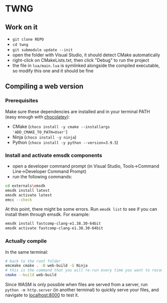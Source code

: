 # TWNG

## Work on it
- `git clone REPO`
- `cd twng`
- `git submodule update --init`
- open the folder with Visual Studio, it should detect CMake automatically
- right-click on CMakeLists.txt, then click "Debug" to run the project
- the file in `lua/main.lua` is symlinked alongside the compiled executable, so modify this one and it should be fine

## Compiling a web version
### Prerequisites
Make sure these dependencies are installed and in your terminal PATH (easy enough with [chocolatey](https://chocolatey.org/)):
- CMake (`choco install -y cmake --installargs 'ADD_CMAKE_TO_PATH=User'`)
- Ninja (`choco install -y ninja`)
- Python (`choco install -y python --version=3.9.5`)

### Install and activate emsdk components
- open a developer command prompt (in Visual Studio, Tools->Command Line->Developer Command Prompt)
- run the following commands:
```sh
cd externals\emsdk
emsdk install latest
emsdk activate latest
emcc --check
```
At this point, there might be some errors. Run `emsdk list` to see if you can install them through emsdk.
For example:
```sh
emsdk install fastcomp-clang-e1.38.30-64bit
emsdk activate fastcomp-clang-e1.38.30-64bit
```

### Actually compile
In the same terminal:
```sh
# back to the root folder
emcmake cmake . -B web-build -G Ninja
# this is the command that you will re-run every time you want to recompile
cmake --build web-build
```
Since WASM is only possible when files are served from a server, run `python -m http.server` (in another terminal) to quickly serve your files, and navigate to [localhost:8000](http://localhost:8000) to test it.

